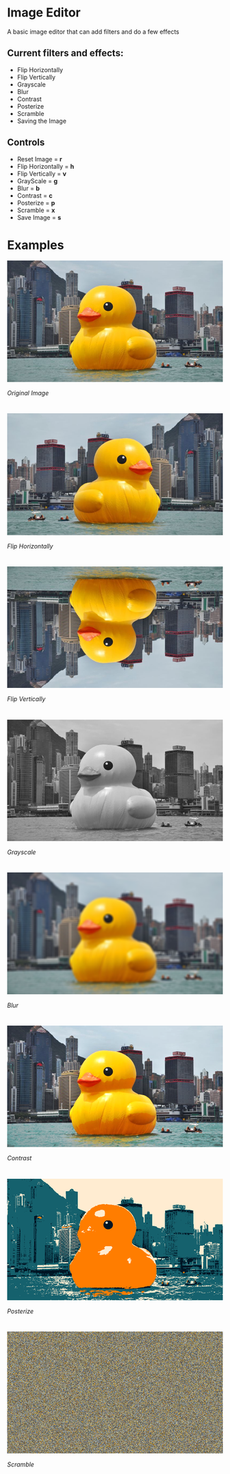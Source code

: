# Image Editor
A basic image editor that can add filters and do a few effects

## Current filters and effects:
+ Flip Horizontally
+ Flip Vertically
+ Grayscale
+ Blur
+ Contrast
+ Posterize
+ Scramble
+ Saving the Image

## Controls
+ Reset Image = **r**
+ Flip Horizontally = **h**
+ Flip Vertically = **v**
+ GrayScale = **g**
+ Blur = **b**
+ Contrast = **c**
+ Posterize = **p**
+ Scramble = **x**
+ Save Image = **s**

# Examples
![](https://github.com/Toasted-Biscuit/Image-Editor/blob/main/Example_Images/Giant_Rubber_Duck.jpg?raw=true)

*Original Image*
# 

![](https://github.com/Toasted-Biscuit/Image-Editor/blob/main/Example_Images/FlipHoriz_Duck.png?raw=true)

*Flip Horizontally*
#

![](https://github.com/Toasted-Biscuit/Image-Editor/blob/main/Example_Images/FlipVert_Duck.png?raw=true)

*Flip Vertically*
#

![](https://github.com/Toasted-Biscuit/Image-Editor/blob/main/Example_Images/Grayscale_Duck.png?raw=true)

*Grayscale*
#

![](https://github.com/Toasted-Biscuit/Image-Editor/blob/main/Example_Images/Blur_Duck.png?raw=true)

*Blur*
#

![](https://github.com/Toasted-Biscuit/Image-Editor/blob/main/Example_Images/Contrast_Duck.png?raw=true)

*Contrast*
#

![](https://github.com/Toasted-Biscuit/Image-Editor/blob/main/Example_Images/Posterize_Duck.png?raw=true)

*Posterize*
#

![](https://github.com/Toasted-Biscuit/Image-Editor/blob/main/Example_Images/Scramble_Duck.png?raw=true)

*Scramble*
